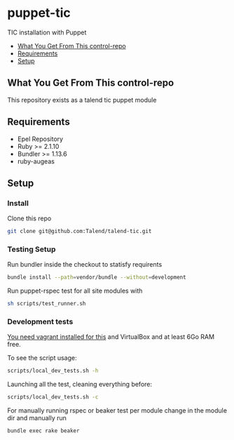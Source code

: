 # puppet-tic

TIC installation with Puppet

  * [What You Get From This control\-repo](#what-you-get-from-this-control-repo)
  * [Requirements](#requirements)
  * [Setup](#setup)


## What You Get From This control-repo

This repository exists as a talend tic puppet module

## Requirements
  - Epel Repository
  - Ruby >= 2.1.10
  - Bundler >= 1.13.6
  - ruby-augeas
## Setup
### Install
Clone this repo
``` bash
git clone git@github.com:Talend/talend-tic.git
```

### Testing Setup
Run bundler inside the checkout to statisfy requirents
``` bash
bundle install --path=vendor/bundle --without=development
```
Run puppet-rspec test for all site modules with
``` bash
sh scripts/test_runner.sh
```

### Development tests
[You need vagrant installed for this](https://www.vagrantup.com/downloads.html) and VirtualBox and at least 6Go RAM free.

To see the script usage:

``` bash
scripts/local_dev_tests.sh -h
```

Launching all the test, cleaning everything before:

``` bash
scripts/local_dev_tests.sh -c
```


For manually running rspec or beaker test per module change in the module dir and manually run
 ``` bash
 bundle exec rake beaker
 ```
